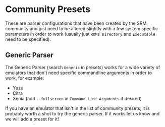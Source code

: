# Community Presets
These are parser configurations that have been created by the SRM community and just need to be altered slightly with a few system specific parameters in order to work (usually just `ROMs Directory` and `Executable` need to be specified).

## Generic Parser
The Generic Parser (search `Generic` in presets) works for a wide variety of emulators that don't need specific commandline arguments in order to work, for example:
* Yuzu
* Citra
* Xenia (add `--fullscreen` in `Command Line Arguments` if desired)

If you have an emulator that isn't in the list of community presets, it is probably worth a shot to try the generic parser. If it works let us know and we will add a preset for it!
